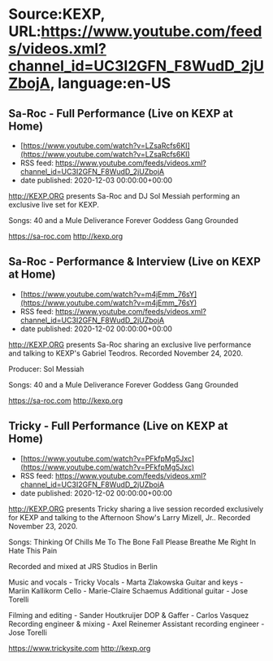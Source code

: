 # Source:KEXP, URL:https://www.youtube.com/feeds/videos.xml?channel_id=UC3I2GFN_F8WudD_2jUZbojA, language:en-US

## Sa-Roc - Full Performance (Live on KEXP at Home)
 - [https://www.youtube.com/watch?v=LZsaRcfs6KI](https://www.youtube.com/watch?v=LZsaRcfs6KI)
 - RSS feed: https://www.youtube.com/feeds/videos.xml?channel_id=UC3I2GFN_F8WudD_2jUZbojA
 - date published: 2020-12-03 00:00:00+00:00

http://KEXP.ORG presents Sa-Roc and DJ Sol Messiah performing an exclusive live set for KEXP.

Songs:
40 and a Mule
Deliverance
Forever
Goddess Gang
Grounded

https://sa-roc.com
http://kexp.org

## Sa-Roc - Performance & Interview (Live on KEXP at Home)
 - [https://www.youtube.com/watch?v=m4jEmm_76sY](https://www.youtube.com/watch?v=m4jEmm_76sY)
 - RSS feed: https://www.youtube.com/feeds/videos.xml?channel_id=UC3I2GFN_F8WudD_2jUZbojA
 - date published: 2020-12-02 00:00:00+00:00

http://KEXP.ORG presents Sa-Roc sharing an exclusive live performance and talking to KEXP's Gabriel Teodros. Recorded November 24, 2020.

Producer: Sol Messiah

Songs:
40 and a Mule
Deliverance
Forever
Goddess Gang
Grounded

https://sa-roc.com
http://kexp.org

## Tricky - Full Performance (Live on KEXP at Home)
 - [https://www.youtube.com/watch?v=PFkfpMg5Jxc](https://www.youtube.com/watch?v=PFkfpMg5Jxc)
 - RSS feed: https://www.youtube.com/feeds/videos.xml?channel_id=UC3I2GFN_F8WudD_2jUZbojA
 - date published: 2020-12-02 00:00:00+00:00

http://KEXP.ORG presents Tricky sharing a live session recorded exclusively for KEXP and talking to the Afternoon Show's Larry Mizell, Jr.. Recorded November 23, 2020.

Songs:
Thinking Of
Chills Me To The Bone
Fall Please
Breathe Me Right In
Hate This Pain

Recorded and mixed at JRS Studios in Berlin

Music and vocals - Tricky
Vocals - Marta Zlakowska
Guitar and keys - Mariin Kallikorm
Cello - Marie-Claire Schaemus
Additional guitar - Jose Torelli

Filming and editing - Sander Houtkruijer
DOP & Gaffer - Carlos Vasquez
Recording engineer & mixing - Axel Reinemer
Assistant recording engineer - Jose Torelli

https://www.trickysite.com
http://kexp.org

